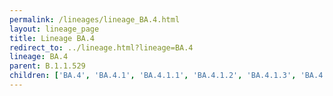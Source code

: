 ```yaml
---
permalink: /lineages/lineage_BA.4.html
layout: lineage_page
title: Lineage BA.4
redirect_to: ../lineage.html?lineage=BA.4
lineage: BA.4
parent: B.1.1.529
children: ['BA.4', 'BA.4.1', 'BA.4.1.1', 'BA.4.1.2', 'BA.4.1.3', 'BA.4.1.4', 'BA.4.2', 'BA.4.3', 'BA.4.4', 'BA.4.5', 'BA.4.6', 'BA.4.7']
---
```


